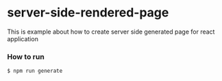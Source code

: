 # server-side-rendered-page

This is example about how to create server side generated page for react application

### How to run

```
$ npm run generate
```
